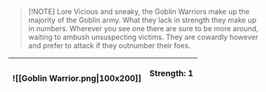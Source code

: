 
> [!NOTE] Lore
> Vicious and sneaky, the Goblin Warriors make up the majority of the Goblin army. What they lack in strength they make up in numbers. Wherever you see one there are sure to be more around, waiting to ambush unsuspecting victims. They are cowardly however and prefer to attack if they outnumber their foes.

| ![[Goblin Warrior.png\|100x200]] | <p align="left">Strength: 1<br><br> |
| :------------------------------: | :---------------------------------: |
